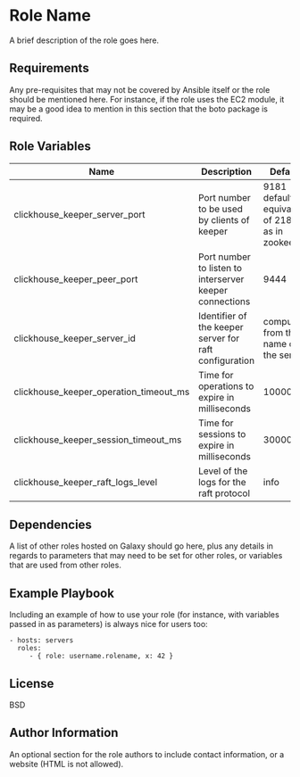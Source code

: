 Role Name
=========

A brief description of the role goes here.

Requirements
------------

Any pre-requisites that may not be covered by Ansible itself or the role should be mentioned here. For instance, if the role uses the EC2 module, it may be a good idea to mention in this section that the boto package is required.

Role Variables
--------------

| Name                                   | Description                                             | Default
|----------------------------------------|---------------------------------------------------------|------------------------------------------------
| clickhouse_keeper_server_port          | Port number to be used by clients of keeper             | 9181 default equivalent of 2181 as in zookeeper
| clickhouse_keeper_peer_port            | Port number to listen to interserver keeper connections | 9444
| clickhouse_keeper_server_id            | Identifier of the keeper server for raft configuration  | compute from the name of the server
| clickhouse_keeper_operation_timeout_ms | Time for operations to expire in milliseconds           | 10000
| clickhouse_keeper_session_timeout_ms   | Time for sessions to expire in milliseconds             | 30000
| clickhouse_keeper_raft_logs_level      | Level of the logs for the raft protocol                 | info

Dependencies
------------

A list of other roles hosted on Galaxy should go here, plus any details in regards to parameters that may need to be set for other roles, or variables that are used from other roles.

Example Playbook
----------------

Including an example of how to use your role (for instance, with variables passed in as parameters) is always nice for users too:

    - hosts: servers
      roles:
         - { role: username.rolename, x: 42 }

License
-------

BSD

Author Information
------------------

An optional section for the role authors to include contact information, or a website (HTML is not allowed).
